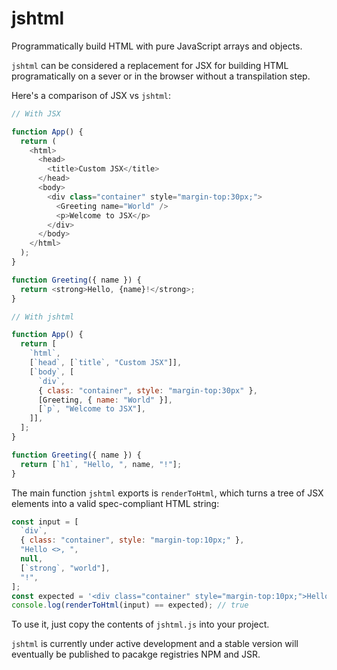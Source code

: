 # jshtml

Programmatically build HTML with pure JavaScript arrays and objects.

`jshtml` can be considered a replacement for JSX for building HTML programatically on a sever or in the browser without
a transpilation step.

Here's a comparison of JSX vs `jshtml`:

```javascript
// With JSX

function App() {
  return (
    <html>
      <head>
        <title>Custom JSX</title>
      </head>
      <body>
        <div class="container" style="margin-top:30px;">
          <Greeting name="World" />
          <p>Welcome to JSX</p>
        </div>
      </body>
    </html>
  );
}

function Greeting({ name }) {
  return <strong>Hello, {name}!</strong>;
}
```

```javascript
// With jshtml

function App() {
  return [
    `html`,
    [`head`, [`title`, "Custom JSX"]],
    [`body`, [
      `div`,
      { class: "container", style: "margin-top:30px" },
      [Greeting, { name: "World" }],
      [`p`, "Welcome to JSX"],
    ]],
  ];
}

function Greeting({ name }) {
  return [`h1`, "Hello, ", name, "!"];
}
```

The main function `jshtml` exports is `renderToHtml`, which turns a tree of JSX elements into a valid spec-compliant
HTML string:

```javascript
const input = [
  `div`,
  { class: "container", style: "margin-top:10px;" },
  "Hello <>, ",
  null,
  [`strong`, "world"],
  "!",
];
const expected = '<div class="container" style="margin-top:10px;">Hello &lt;&gt;, <strong>world</strong>!</div>';
console.log(renderToHtml(input) == expected); // true
```

To use it, just copy the contents of `jshtml.js` into your project.

`jshtml` is currently under active development and a stable version will eventually be published to pacakge registries
NPM and JSR.
